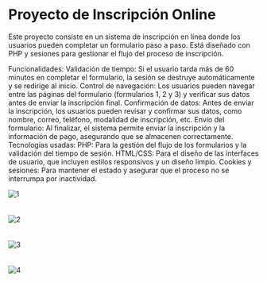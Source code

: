 # Proyecto de Inscripción Online

Este proyecto consiste en un sistema de inscripción en línea donde los usuarios pueden completar un formulario paso a paso. Está diseñado con PHP y sesiones para gestionar el flujo del proceso de inscripción.

Funcionalidades:
Validación de tiempo: Si el usuario tarda más de 60 minutos en completar el formulario, la sesión se destruye automáticamente y se redirige al inicio.
Control de navegación: Los usuarios pueden navegar entre las páginas del formulario (formularios 1, 2 y 3) y verificar sus datos antes de enviar la inscripción final.
Confirmación de datos: Antes de enviar la inscripción, los usuarios pueden revisar y confirmar sus datos, como nombre, correo, teléfono, modalidad de inscripción, etc.
Envío del formulario: Al finalizar, el sistema permite enviar la inscripción y la información de pago, asegurando que se almacenen correctamente.
Tecnologías usadas:
PHP: Para la gestión del flujo de los formularios y la validación del tiempo de sesión.
HTML/CSS: Para el diseño de las interfaces de usuario, que incluyen estilos responsivos y un diseño limpio.
Cookies y sesiones: Para mantener el estado y asegurar que el proceso no se interrumpa por inactividad.

![1](https://github.com/user-attachments/assets/48441ff9-638e-462d-9459-830c5e4e1b59)
<br>
<br>
<br>
![2](https://github.com/user-attachments/assets/95378a48-f56c-4784-a3eb-640a1bc2a71d)
<br>
<br>
<br>
![3](https://github.com/user-attachments/assets/06460cd6-2887-4eca-b550-691aada67533)
<br>
<br>
<br>
![4](https://github.com/user-attachments/assets/bd377fc6-f02d-46de-96fb-e604364d9bfd)

